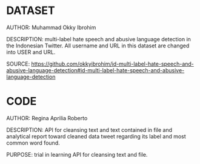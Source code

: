 # DATASET

AUTHOR: Muhammad Okky Ibrohim

DESCRIPTION: multi-label hate speech and abusive language detection in the Indonesian Twitter. All username and URL in this dataset are changed into USER and URL.

SOURCE: https://github.com/okkyibrohim/id-multi-label-hate-speech-and-abusive-language-detection#id-multi-label-hate-speech-and-abusive-language-detection

# CODE

AUTHOR: Regina Aprilia Roberto

DESCRIPTION: API for cleansing text and text contained in file and analytical report toward cleaned data tweet regarding its label and most common word found.

PURPOSE: trial in learning API for cleansing text and file. 

